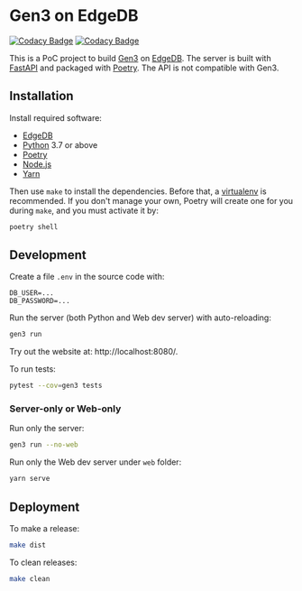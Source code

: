 # Gen3 on EdgeDB

[![Codacy Badge](https://api.codacy.com/project/badge/Grade/f819f24801bb4bf79523bc48adfdbb25)](https://www.codacy.com/manual/fantix/gen4?utm_source=github.com&amp;utm_medium=referral&amp;utm_content=fantix/gen4&amp;utm_campaign=Badge_Grade)
[![Codacy Badge](https://api.codacy.com/project/badge/Coverage/f819f24801bb4bf79523bc48adfdbb25)](https://www.codacy.com/manual/fantix/gen4?utm_source=github.com&amp;utm_medium=referral&amp;utm_content=fantix/gen4&amp;utm_campaign=Badge_Coverage)

This is a PoC project to build [Gen3](https://gen3.org/) on [EdgeDB](https://edgedb.com/).
The server is built with [FastAPI](https://fastapi.tiangolo.com/) and packaged with
[Poetry](https://poetry.eustace.io/). The API is not compatible with Gen3.


## Installation

Install required software:

* [EdgeDB](https://edgedb.com/download)
* [Python](https://www.python.org/downloads/) 3.7 or above
* [Poetry](https://poetry.eustace.io/docs/#installation)
* [Node.js](https://nodejs.org/)
* [Yarn](https://yarnpkg.com/en/docs/install#mac-stable)

Then use `make` to install the dependencies. Before that,
a [virtualenv](https://virtualenv.pypa.io/) is recommended.
If you don't manage your own, Poetry will create one for you
during `make`, and you must activate it by:

```bash
poetry shell
```


## Development

Create a file `.env` in the source code with:

```
DB_USER=...
DB_PASSWORD=...
```

Run the server (both Python and Web dev server) with auto-reloading:

```bash
gen3 run
```

Try out the website at: http://localhost:8080/.

To run tests:

```bash
pytest --cov=gen3 tests
```

### Server-only or Web-only

Run only the server:

```bash
gen3 run --no-web
```

Run only the Web dev server under `web` folder:

```bash
yarn serve
```


## Deployment

To make a release:

```bash
make dist
```

To clean releases:

```bash
make clean
```
